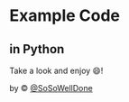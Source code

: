 # Example Code
## in Python

Take a look and enjoy :smile:!

by &copy; [@SoSoWellDone](https://github.com/SoSoWellDone)
